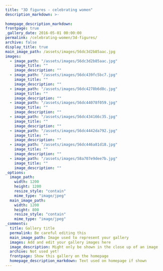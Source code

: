```yaml
---
title: "3D figures - celebrating women"
description_markdown: >-
  
homepage_description_markdown: 
frontpage: true
_gallery_date: 2016-05-01 00:00:00
permalink: /celebrating-women/3d-figures/
archive: false
display_title: true
main_image_path: /assets/images/56dc3d2b85aac.jpg
images:
  - image_path: "/assets/images/56dc3d2b85aac.jpg"
    image_title: ""
    image_description: ""
  - image_path: "/assets/images/56dc439fc5bc7.jpg"
    image_title: ""
    image_description: ""
  - image_path: "/assets/images/56dc4278b6d8c.jpg"
    image_title: ""
    image_description: ""
  - image_path: "/assets/images/56dc44078f059.jpg"
    image_title: ""
    image_description: ""
  - image_path: "/assets/images/56dc434166c35.jpg"
    image_title: ""
    image_description: ""
  - image_path: "/assets/images/56dc4442da792.jpg"
    image_title: ""
    image_description: ""
  - image_path: "/assets/images/56dc446a81d18.jpg"
    image_title: ""
    image_description: ""
  - image_path: "/assets/images/58a707e9dee7b.jpg"
    image_title: ""
    image_description: ""
_options:
  image_path:
    width: 1200
    height: 1200
    resize_style: "contain"
    mime_type: "image/jpeg"
  main_image_path:
    width: 1200
    height: 800
    resize_style: "contain"
    mime_type: "image/jpeg"
_comments:
  title: Gallery title
  permalink: Be careful editing this
  main_image_path: Image used to represent your gallery
  images: Add and edit your gallery images here
  image_description: Might only be shown in the close up of an image
  archive: Not used yet!
  frontpage: Show this gallery on the homepage
  homepage_description_markdown: Text used on homepage if shown
---
```

